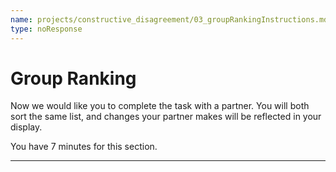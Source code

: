 ```yaml
---
name: projects/constructive_disagreement/03_groupRankingInstructions.md
type: noResponse
---
```


# Group Ranking

Now we would like you to complete the task with a partner. You will both sort the same list, and changes your partner makes will be reflected in your display.

You have 7 minutes for this section.

---
